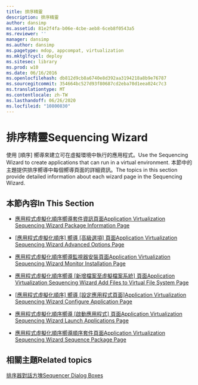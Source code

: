 ```yaml
---
title: 排序精靈
description: 排序精靈
author: dansimp
ms.assetid: 81e2f4fa-b06e-4cbe-aeb8-6ceb8f0543a5
ms.reviewer: ''
manager: dansimp
ms.author: dansimp
ms.pagetype: mdop, appcompat, virtualization
ms.mktglfcycl: deploy
ms.sitesec: library
ms.prod: w10
ms.date: 06/16/2016
ms.openlocfilehash: db812d9cb8a6740e8d392aa3194218a8b9e76787
ms.sourcegitcommit: 354664bc527d93f80687cd2eba70d1eea024c7c3
ms.translationtype: MT
ms.contentlocale: zh-TW
ms.lasthandoff: 06/26/2020
ms.locfileid: "10800830"
---
```

# <span data-ttu-id="55433-103">排序精靈</span><span class="sxs-lookup"><span data-stu-id="55433-103">Sequencing Wizard</span></span>


<span data-ttu-id="55433-104">使用 [順序] 嚮導來建立可在虛擬環境中執行的應用程式。</span><span class="sxs-lookup"><span data-stu-id="55433-104">Use the Sequencing Wizard to create applications that can run in a virtual environment.</span></span> <span data-ttu-id="55433-105">本節中的主題提供排序嚮導中每個嚮導頁面的詳細資訊。</span><span class="sxs-lookup"><span data-stu-id="55433-105">The topics in this section provide detailed information about each wizard page in the Sequencing Wizard.</span></span>

## <span data-ttu-id="55433-106">本節內容</span><span class="sxs-lookup"><span data-stu-id="55433-106">In This Section</span></span>


-   [<span data-ttu-id="55433-107">應用程式虛擬化順序嚮導套件資訊頁面</span><span class="sxs-lookup"><span data-stu-id="55433-107">Application Virtualization Sequencing Wizard Package Information Page</span></span>](application-virtualization-sequencing-wizard-package-information-page-keep.md)

-   [<span data-ttu-id="55433-108">[應用程式虛擬化順序] 嚮導 [高級選項] 頁面</span><span class="sxs-lookup"><span data-stu-id="55433-108">Application Virtualization Sequencing Wizard Advanced Options Page</span></span>](application-virtualization-sequencing-wizard-advanced-options-page.md)

-   [<span data-ttu-id="55433-109">應用程式虛擬化順序嚮導監視器安裝頁面</span><span class="sxs-lookup"><span data-stu-id="55433-109">Application Virtualization Sequencing Wizard Monitor Installation Page</span></span>](application-virtualization-sequencing-wizard-monitor-installation-page.md)

-   [<span data-ttu-id="55433-110">應用程式虛擬化順序嚮導 [新增檔案至虛擬檔案系統] 頁面</span><span class="sxs-lookup"><span data-stu-id="55433-110">Application Virtualization Sequencing Wizard Add Files to Virtual File System Page</span></span>](application-virtualization-sequencing-wizard-add-files-to-virtual-file-system-page.md)

-   [<span data-ttu-id="55433-111">[應用程式虛擬化順序] 嚮導 [設定應用程式頁面]</span><span class="sxs-lookup"><span data-stu-id="55433-111">Application Virtualization Sequencing Wizard Configure Application Page</span></span>](application-virtualization-sequencing-wizard-configure-application-page-keep.md)

-   [<span data-ttu-id="55433-112">應用程式虛擬化順序嚮導 [啟動應用程式] 頁面</span><span class="sxs-lookup"><span data-stu-id="55433-112">Application Virtualization Sequencing Wizard Launch Applications Page</span></span>](application-virtualization-sequencing-wizard-launch-applications-page.md)

-   [<span data-ttu-id="55433-113">應用程式虛擬化順序嚮導順序套件頁面</span><span class="sxs-lookup"><span data-stu-id="55433-113">Application Virtualization Sequencing Wizard Sequence Package Page</span></span>](application-virtualization-sequencing-wizard-sequence-package-page.md)

## <span data-ttu-id="55433-114">相關主題</span><span class="sxs-lookup"><span data-stu-id="55433-114">Related topics</span></span>


[<span data-ttu-id="55433-115">排序器對話方塊</span><span class="sxs-lookup"><span data-stu-id="55433-115">Sequencer Dialog Boxes</span></span>](sequencer-dialog-boxes.md)

 

 





